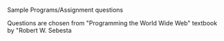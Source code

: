 Sample Programs/Assignment questions

Questions are chosen from "Programming the World Wide Web" textbook by "Robert W. Sebesta
